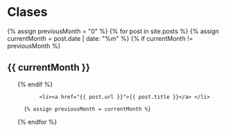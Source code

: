 <h1> Clases</h1>

  {% assign previousMonth = "0" %}
  {% for post in site.posts %}
     {% assign currentMonth = post.date | date: "%m" %}
      {% if currentMonth != previousMonth %}
        <h2>{{ currentMonth }}</h2>
         <ul>
      {% endif %}

           <li><a href="{{ post.url }}">{{ post.title }}</a> </li>
      
      {% assign previousMonth = currentMonth %}
  {% endfor %}
         </ul>
